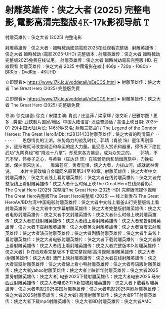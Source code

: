 # 射雕英雄传：侠之大者 (2025) 完整电影,電影高清完整版𝟺𝙺-17k影视导航 𝚃

射雕英雄传：侠之大者 (2025) 完整电影


射雕英雄传：侠之大者 - 臨時械劫國語電影2025在线观看完整版 . 射雕英雄传：侠之大者 臨時械劫 (電影2025-UHD) 完整版本 . 射雕英雄传：侠之大者 臨時械劫 完整版2025免费在线试用。 射雕英雄传：侠之大者 臨時械劫電影完整版 HD. 在線觀看 射雕英雄传：侠之大者 2025 中國電影在線.| 460p - 720p - 1080p - BRRip - DvdRip - 4KUHD





立即观看➤ https://www.17k.icu/voddetail/oEeCCS.html ➤ 射雕英雄传：侠之大者 The Great Hero (2025) 完整版免費



立即观看➤ https://www.17k.icu/voddetail/oEeCCS.html ➤ 射雕英雄传：侠之大者 The Great Hero (2025) 完整版免費



导演: 徐克编剧: 徐克 / 宋譞主演: 肖战 / 庄达菲 / 梁家辉 / 张文昕 / 巴雅尔图 / 更多...类型: 武侠制片国家/地区: 中国大陆语言: 汉语普通话 / 蒙语上映日期: 2025-01-29(中国大陆)片长: 146分钟又名: 射雕三部曲1 / The Legend of the Condor Heroes: The Great HeroIMDb: tt28131433射雕英雄传：侠之大者的剧情简介 · · · · · ·　　恩怨情仇的江湖，权势角力的战乱时代，郭靖（肖战 饰）童年离别家乡，逐渐炼就可改变局面和命运的庞大力量。虽受高人赏识和器重，得传天下绝世武功“九阴真经”和“降龙十八掌”，却惹来各方嫉忌，成为众矢之的。　　郭靖，不亢不卑，怀赤子之心，与黄蓉（庄达菲 饰）在铁骑箭雨和硝烟旌旗中，力挽狂澜，保护南宋边关。　　雕海苍穹，勇者无惧，侠之大者，力拔山河，成就武林传说。　　本片主要改编自金庸同名原著第34至40章。射雕英雄传：侠之大者中文射雕英雄传：侠之大者线上看射雕英雄传：侠之大者在线射雕英雄传：侠之大者完整版线上看射雕英雄传：侠之大者什么时候上映The Great Hero在线观看影片The Great Hero (2025) 完整版The Great Hero (2025-HD) 完整版流媒体视频 The Great Hero完整版The Great Hero完整版 (2025) ― 线上新发布 The Great HeroAV/BD台湾/中国电影射雕英雄传：侠之大者中文线上看釜山行完整版线上看射雕英雄传：侠之大者中文字幕射雕英雄传：侠之大者完整版射雕英雄传：侠之大者电影射雕英雄传：侠之大者中文射雕英雄传：侠之大者什么时候上映射雕英雄传：侠之大者在线射雕英雄传：侠之大者线上看射雕英雄传：侠之大者预告射雕英雄传：侠之大者下载射雕英雄传：侠之大者英文射雕英雄传：侠之大者百度云射雕英雄传：侠之大者演员射雕英雄传：侠之大者剧情射雕英雄传：侠之大者半岛线上看射雕英雄传：侠之大者电影射雕英雄传：侠之大者下载射雕英雄传：侠之大者線上看射雕英雄传：侠之大者线上看射雕英雄传：侠之大者完整版本▷射雕英雄传：侠之大者〛▷在线观看完整版本下载完整视频[高清视频]射雕英雄传：侠之大者(射雕英雄传：侠之大者) 澳門上映射雕英雄传：侠之大者在线射雕英雄传：侠之大者豆瓣射雕英雄传：侠之大者線上看小鸭射雕英雄传：侠之大者粤语版射雕英雄传：侠之大者yahoo射雕英雄传：侠之大者上映新年射雕英雄传：侠之大者2025 票房射雕英雄传：侠之大者] 电影2025下载射雕英雄传：侠之大者电影2025 马来西亚射雕英雄传：侠之大者电影2025新加坡射雕英雄传：侠之大者下载看射雕英雄传：侠之大者电影2025美国射雕英雄传：侠之大者电影2025喜剧射雕英雄传：侠之大者2025射雕英雄传：侠之大者] 高清射雕英雄传：侠之大者PTT射雕英雄传：侠之大者下载mp4射雕英雄传：侠之大者BD射雕英雄传：侠之大者AMC
